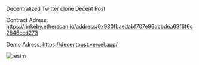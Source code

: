 Decentralized Twitter clone Decent Post

Contract Adress:
https://rinkeby.etherscan.io/address/0x980fbaedabf707e96dcbdea69f6f6c2846ced273

Demo Adress: 
https://decentpost.vercel.app/

![resim](https://user-images.githubusercontent.com/58489708/170314578-0fed8177-e148-495c-be57-deccccb71f52.png)

